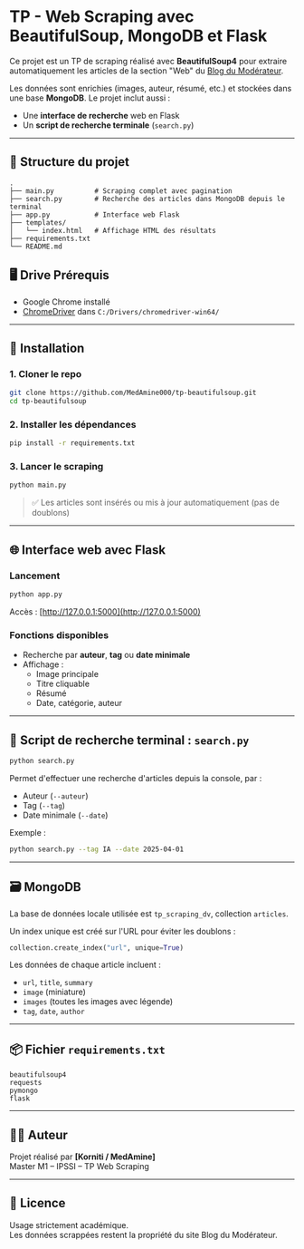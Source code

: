 # TP - Web Scraping avec BeautifulSoup, MongoDB et Flask

Ce projet est un TP de scraping réalisé avec **BeautifulSoup4** pour extraire automatiquement les articles de la section "Web" du [Blog du Modérateur](https://www.blogdumoderateur.com/web/).

Les données sont enrichies (images, auteur, résumé, etc.) et stockées dans une base **MongoDB**. Le projet inclut aussi :
- Une **interface de recherche** web en Flask
- Un **script de recherche terminale** (`search.py`)

---

## 📂 Structure du projet

```
.
├── main.py          # Scraping complet avec pagination
├── search.py        # Recherche des articles dans MongoDB depuis le terminal
├── app.py           # Interface web Flask
├── templates/
│   └── index.html   # Affichage HTML des résultats
├── requirements.txt
└── README.md
```


## 🖥️ Drive Prérequis

- Google Chrome installé
- [ChromeDriver](https://sites.google.com/chromium.org/driver/) dans `C:/Drivers/chromedriver-win64/`
---

## 🚀 Installation

### 1. Cloner le repo

```bash
git clone https://github.com/MedAmine000/tp-beautifulsoup.git
cd tp-beautifulsoup
```

### 2. Installer les dépendances

```bash
pip install -r requirements.txt
```

### 3. Lancer le scraping

```bash
python main.py
```

> ✅ Les articles sont insérés ou mis à jour automatiquement (pas de doublons)

---

## 🌐 Interface web avec Flask

### Lancement

```bash
python app.py
```

Accès : [http://127.0.0.1:5000](http://127.0.0.1:5000)

### Fonctions disponibles

- Recherche par **auteur**, **tag** ou **date minimale**
- Affichage :
  - Image principale
  - Titre cliquable
  - Résumé
  - Date, catégorie, auteur

---

## 🧪 Script de recherche terminal : `search.py`

```bash
python search.py
```

Permet d'effectuer une recherche d'articles depuis la console, par :
- Auteur (`--auteur`)
- Tag (`--tag`)
- Date minimale (`--date`)

Exemple :

```bash
python search.py --tag IA --date 2025-04-01
```

---

## 🗃️ MongoDB

La base de données locale utilisée est `tp_scraping_dv`, collection `articles`.

Un index unique est créé sur l'URL pour éviter les doublons :

```python
collection.create_index("url", unique=True)
```

Les données de chaque article incluent :

- `url`, `title`, `summary`
- `image` (miniature)
- `images` (toutes les images avec légende)
- `tag`, `date`, `author`

---

## 📦 Fichier `requirements.txt`

```
beautifulsoup4
requests
pymongo
flask
```

---

## 🧑‍💻 Auteur

Projet réalisé par **[Korniti / MedAmine]**  
Master M1 – IPSSI – TP Web Scraping

---

## 📝 Licence

Usage strictement académique.  
Les données scrappées restent la propriété du site Blog du Modérateur.
